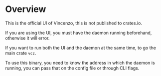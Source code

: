 # Overview

This is the official UI of Vincenzo, this is not published to crates.io.

If you are using the UI, you must have the daemon running beforehand,
otherwise it will error.

If you want to run both the UI and the daemon at the same time,
to go the main crate `vcz`.

To use this binary, you need to know the address in which the daemon is running,
you can pass that on the config file or through CLI flags.
